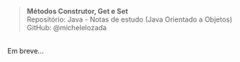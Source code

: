 > **Métodos Construtor, Get e Set**     
> Repositório: Java - Notas de estudo (Java Orientado a Objetos)  
> GitHub: @michelelozada
&nbsp;
     
&nbsp;  
Em breve...
